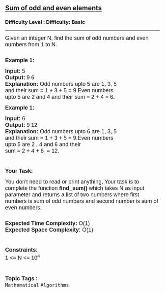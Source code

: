 <h2><a href="https://www.geeksforgeeks.org/problems/sum-of-odd-and-even-elements3033/1?page=5&difficulty=School&sortBy=submissions">Sum of odd and even elements</a></h2><h3>Difficulty Level : Difficulty: Basic</h3><hr><div class="problems_problem_content__Xm_eO"><p style="font-family: Nunito, Bangla913, sans-serif;"><span style="font-size: 18px; font-family: Nunito, Bangla913, sans-serif;">Given an integer N, find&nbsp;the sum of odd numbers and even numbers from 1 to N.</span><br style="font-family: Nunito, Bangla913, sans-serif;">
&nbsp;</p>

<p style="font-family: Nunito, Bangla913, sans-serif;"><span style="font-size: 18px; font-family: Nunito, Bangla913, sans-serif;"><strong style="font-family: &quot;Source Sans 3&quot;, Bangla913, sans-serif;">Example 1:</strong></span></p>

<pre style="font-family: Nunito, Bangla913, sans-serif;"><span style="font-size: 18px; font-family: Nunito, Bangla913, sans-serif;"><strong style="font-family: &quot;Source Sans 3&quot;, Bangla913, sans-serif;">Input: </strong>5
<strong style="font-family: &quot;Source Sans 3&quot;, Bangla913, sans-serif;">Output: </strong>9 6
<strong style="font-family: &quot;Source Sans 3&quot;, Bangla913, sans-serif;">Explanation: </strong>Odd numbers upto 5 are 1, 3, 5
and their sum = 1 + 3 + 5 = 9.Even numbers
upto 5 are 2 and 4 and their sum = 2 + 4 = 6.</span>
</pre>

<p style="font-family: Nunito, Bangla913, sans-serif;"><span style="font-size: 18px; font-family: Nunito, Bangla913, sans-serif;"><strong style="font-family: &quot;Source Sans 3&quot;, Bangla913, sans-serif;">Example 1:</strong></span></p>

<pre style="font-family: Nunito, Bangla913, sans-serif;"><span style="font-size: 18px; font-family: Nunito, Bangla913, sans-serif;"><strong style="font-family: &quot;Source Sans 3&quot;, Bangla913, sans-serif;">Input: </strong>6
<strong style="font-family: &quot;Source Sans 3&quot;, Bangla913, sans-serif;">Output: </strong>9 12</span>
<span style="font-size: 18px; font-family: Nunito, Bangla913, sans-serif;"><strong style="font-family: &quot;Source Sans 3&quot;, Bangla913, sans-serif;">Explanation: </strong>Odd numbers upto 6 are 1, 3, 5
and their sum = 1 + 3 + 5 = 9.Even numbers
upto 5 are 2 , 4 and 6 and their 
sum = 2 + 4 + 6  = 12.</span>
</pre>

<p style="font-family: Nunito, Bangla913, sans-serif;">&nbsp;</p>

<p style="font-family: Nunito, Bangla913, sans-serif;"><span style="font-size: 18px; font-family: Nunito, Bangla913, sans-serif;"><strong style="font-family: &quot;Source Sans 3&quot;, Bangla913, sans-serif;">Your Task:</strong></span></p>

<p style="font-family: Nunito, Bangla913, sans-serif;"><span style="font-size: 18px; font-family: Nunito, Bangla913, sans-serif;">You don't need to read or print anything, Your task is to complete the function <strong style="font-family: &quot;Source Sans 3&quot;, Bangla913, sans-serif;">find_sum() </strong>which takes N&nbsp;as input parameter and returns a list of two numbers where first numbers is sum of odd numbers and second number is sum of even numbers.</span><br style="font-family: Nunito, Bangla913, sans-serif;">
&nbsp;</p>

<p style="font-family: Nunito, Bangla913, sans-serif;"><span style="font-size: 18px; font-family: Nunito, Bangla913, sans-serif;"><strong style="font-family: &quot;Source Sans 3&quot;, Bangla913, sans-serif;">Expected Time Complexity:&nbsp;</strong>O(1)<br style="font-family: Nunito, Bangla913, sans-serif;">
<strong style="font-family: &quot;Source Sans 3&quot;, Bangla913, sans-serif;">Expected Space Complexity: </strong>O(1)</span></p>

<p style="font-family: Nunito, Bangla913, sans-serif;">&nbsp;</p>

<p style="font-family: Nunito, Bangla913, sans-serif;"><span style="font-size: 18px; font-family: Nunito, Bangla913, sans-serif;"><strong style="font-family: &quot;Source Sans 3&quot;, Bangla913, sans-serif;">Constraints:</strong><br style="font-family: Nunito, Bangla913, sans-serif;">
1 &lt;= N&nbsp;&lt;= 10<sup style="font-family: Nunito, Bangla913, sans-serif;">4</sup></span></p>
</div><br><p><span style=font-size:18px><strong>Topic Tags : </strong><br><code>Mathematical</code>&nbsp;<code>Algorithms</code>&nbsp;